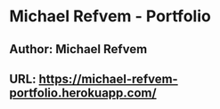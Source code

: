 # Michael Refvem - Portfolio
## Author: Michael Refvem
## URL: https://michael-refvem-portfolio.herokuapp.com/


